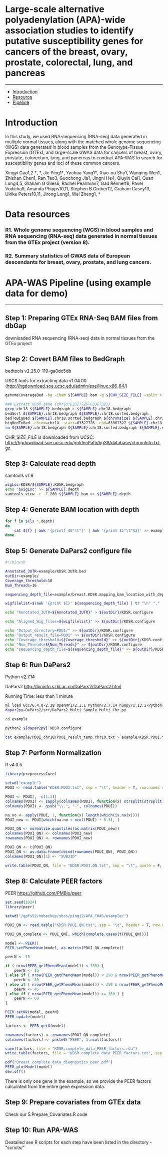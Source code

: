 # Large-scale alternative polyadenylation (APA)-wide association studies to identify putative susceptibility genes for cancers of the breast, ovary, prostate, colorectal, lung, and pancreas
---
* [Introduction](#Introduction)
* [Resource](#Resource)
* [Pipeline](#Pipeline)

<a name="Introduction"/>

# Introduction

In this study, we used RNA-sequencing (RNA-seq) data generated in multiple normal tissues, along with the matched whole genome sequencing (WGS) data generated in blood samples from the Genotype-Tissue Expression (GTEx), and large-scale GWAS data for cancers of breast, ovary, prostate, colorectum, lung, and pancreas to conduct APA-WAS to search for susceptibility genes and loci of these common cancers. 

Xingyi Guo1,2 †, *, Jie Ping1†, Yaohua Yang1†, Xiao-ou Shu1, Wanqing Wen1, Zhishan Chen1, Ran Tao3, Guochong Jia1, Jingni He4, Qiuyin Cai1, Quan Long4,5, Graham G Giles6,  Rachel Pearlman7,  Gad Rennert8, Pavel Vodicka9, Amanda Phipps10,11, Stephen B Gruber12, Graham Casey13, Ulrike Peters10,11, Jirong Long1, Wei Zheng1, *


# Data resources

### R1. Whole genome sequencing (WGS) in blood samples and RNA sequencing (RNA-seq) data generated in normal tissues from the GTEx project (version 8).  

### R2. Summary statistics of GWAS data of European descendants for breast, ovary, prostate, and lung cancers.



<a name="Pipeline"/>

# APA-WAS Pipeline (using example data for demo) 
---

## Step 1: Preparing GTEx RNA-Seq BAM files from dbGap

downloaded RNA sequencing (RNA-seq) data in normal tissues from the GTEx project 



## Step 2: Covert BAM files to BedGraph

bedtools v2.25.0-119-ga0dc5db

USCS tools for extracting data v1.04.00 (http://hgdownload.soe.ucsc.edu/admin/exe/linux.x86_64/)

```bash
genomeCoverageBed -bg -ibam ${SAMPLE}.bam -g ${CHR_SIZE_FILE} -split > ${SAMPLE}.bedgraph

### Extract KDSR gene (chr18:63327726-63367327)
grep chr18 ${SAMPLE}.bedgraph > ${SAMPLE}.chr18.bedgraph
bedSort ${SAMPLE}.chr18.bedgraph ${SAMPLE}.chr18.sorted.bedgraph
bedToBigBed ${SAMPLE}.chr18.sorted.bedgraph ${chromsize} ${SAMPLE}.chr18.bb
bigBedToBed -chrom=chr18 -start=63327726 -end=63367327 ${SAMPLE}.chr18.bb example/KDSR/${SAMPLE}.KDSR.bedgraph
rm ${SAMPLE}.chr18.bedgraph ${SAMPLE}.chr18.sorted.bedgraph ${SAMPLE}.chr18.bb
```

CHR_SIZE_FILE is downloaded from UCSC: http://hgdownload.soe.ucsc.edu/goldenPath/hg38/database/chromInfo.txt.gz

## Step 3: Calculate read depth

samtools v1.9

```bash
wigLoc=KDSR/${SAMPLE}.KDSR.bedgraph
echo "$wigLoc" >> ${SAMPLE}.depth
samtools view -c -F 260 ${SAMPLE}.bam >> ${SAMPLE}.depth
```

## Step 4: Generate BAM location with depth

```bash
for f in $(ls *.depth)
do
    cat ${f} | awk '{printf $0"\t"}' | awk '{print $1"\t"$2}' >> example/breast.KDSR.mapping_bam_location_with_depth.txt
done
```

## Step 5: Generate DaPars2 configure file

```bash
#!/bin/sh

Annotated_3UTR=example/KDSR.3UTR.bed
outDir=example/
Coverage_threshold=10
Num_Threads=16

sequencing_depth_file=example/breast.KDSR.mapping_bam_location_with_depth.txt

wigfilelist=$(awk '{print $1}' ${sequencing_depth_file} | tr "\n" "," | sed 's/.$//' )

echo "Annotated_3UTR=${Annotated_3UTR}" > ${outDir}/KDSR.configure

echo "Aligned_Wig_files=${wigfilelist}" >> ${outDir}/KDSR.configure

echo "Output_directory=PDUI/" >> ${outDir}/KDSR.configure
echo "Output_result_file=PDUI" >> ${outDir}/KDSR.configure
echo "Coverage_threshold=${Coverage_threshold}" >> ${outDir}/KDSR.configure
echo "Num_Threads=${Num_Threads}" >> ${outDir}/KDSR.configure
echo "sequencing_depth_file=${sequencing_depth_file}" >> ${outDir}/KDSR.configure

```

## Step 6: Run DaPars2

Python v2.7.14

DaPars2 http://bioinfo.szbl.ac.cn/DaPars2/DaPars2.html

Running Time: less than 1 minute

```bash
ml load GCC/6.4.0-2.28 OpenMPI/2.1.1 Python/2.7.14 numpy/1.13.1-Python-2.7.14 scipy/0.19.1-Python-2.7.14 R/3.4.3
dapar2py=DaPars2/src/DaPars2_Multi_Sample_Multi_Chr.py

cd example

python2 ${dapar2py} KDSR.configure

cat example/PDUI_chr18/PDUI_result_temp.chr18.txt > example/KDSR.PDUI.txt


```

## Step 7: Perform Normalization

R v4.0.5

```r
library(preprocessCore)

setwd("example")
PDUI <- read.table("KDSR.PDUI.txt", sep = "\t", header = T, row.names = 1, as.is = T)

PDUI <- PDUI[, -c(1:3)]
colnames(PDUI) <- sapply(colnames(PDUI), function(x) strsplit(strsplit(x, "KDSR\\.")[[1]][2], ".KDSR")[[1]][1])
colnames(PDUI) <- gsub("\\.", "-", colnames(PDUI))

na.no <- apply(PDUI, 1, function(x) length(which(is.na(x))))
PDUI_new <- PDUI[which(na.no < ncol(PDUI) * 0.5), ]

PDUI_QN <- normalize.quantiles(as.matrix(PDUI_new))
colnames(PDUI_QN) <- colnames(PDUI_new)
rownames(PDUI_QN) <- rownames(PDUI_new)	

PDUI_QN <- t(PDUI_QN)
PDUI_QN <- as.data.frame(cbind(rownames(PDUI_QN), PDUI_QN))
colnames(PDUI_QN)[1] <- "SUBJID"

write.table(PDUI_QN, file = "KDSR.PDUI.QN.txt", sep = "\t", quote = F, row.names = F, col.names = T, eol = "\n")

```

## Step 8: Calculate PEER factors

PEER https://github.com/PMBio/peer

```r
set.seed(1024)
library(peer)

setwd("/gpfs52/nobackup/sbcs/pingj2/APA_TWAS/example/")

PDUI_QN <- read.table("KDSR.PDUI.QN.txt", sep = "\t", header = T, row.names = 1, as.is = T)

PDUI_QN_complete <- PDUI_QN[, which(complete.cases(t(PDUI_QN)))]

model <- PEER()
PEER_setPhenoMean(model, as.matrix(PDUI_QN_complete))

peerN <- 15

if ( nrow(PEER_getPhenoMean(model)) < 150) {
    peerN <- 15
} else if ( nrow(PEER_getPhenoMean(model)) < 250 & nrow(PEER_getPhenoMean(model)) >= 150 ) {
    peerN <- 30
} else if ( nrow(PEER_getPhenoMean(model)) < 350 & nrow(PEER_getPhenoMean(model)) >= 250 ) {
    peerN <- 45
} else if ( nrow(PEER_getPhenoMean(model)) >= 350 ) {
    peerN <- 60
}

PEER_setNk(model, peerN)
PEER_update(model)

factors <- PEER_getX(model)

rownames(factors) <- rownames(PDUI_QN_complete)
colnames(factors) <- paste0("PEER", 1:ncol(factors))

save(factors, file = "KDSR.complete_data_PEER_factors.rda")
write.table(factors, file = "KDSR.complete_data_PEER_factors.txt", sep = "\t", row.names = T, quote = F)

pdf("Breast.complete_data_diagnostics_peer.pdf")
PEER_plotModel(model)
dev.off()
```

There is only one gene in the example, so we provide the PEER factors calculated from the entire gene expression data.

## Step 9: Prepare covariates from GTEx data

Check our 5.Prepare_Covariates.R code

## Step 10: Run APA-WAS

Deatailed see R scripts for each step have been listed in the directory - "scricts/"

